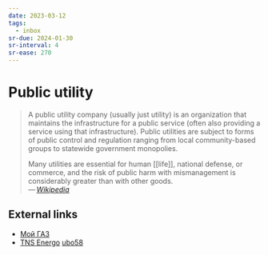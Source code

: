 ```yaml
---
date: 2023-03-12
tags:
  - inbox
sr-due: 2024-01-30
sr-interval: 4
sr-ease: 270
---
```


# Public utility

> A public utility company (usually just utility) is an organization that
> maintains the infrastructure for a public service (often also providing a
> service using that infrastructure). Public utilities are subject to forms of
> public control and regulation ranging from local community-based groups to
> statewide government monopolies.
>
> Many utilities are essential for human [[life]], national defense, or
> commerce, and the risk of public harm with mismanagement is considerably
> greater than with other goods.\
> — <cite>[Wikipedia](https://en.wikipedia.org/wiki/Public_utility)</cite>

## External links

- [Мой ГАЗ](https://xn--80afnfom.xn--80ahmohdapg.xn--80asehdb/)
- [TNS Energo](https://penza.tns-e.ru/population/) [ubo58](https://lk.ubo58.ru/)
